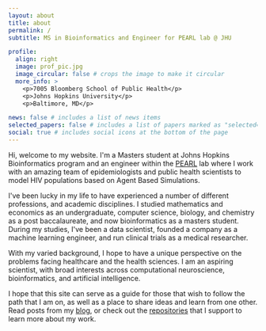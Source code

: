 ```yaml
---
layout: about
title: about
permalink: /
subtitle: MS in Bioinformatics and Engineer for PEARL lab @ JHU

profile:
  align: right
  image: prof_pic.jpg
  image_circular: false # crops the image to make it circular
  more_info: >
    <p>7005 Bloomberg School of Public Health</p>
    <p>Johns Hopkins University</p>
    <p>Baltimore, MD</p>

news: false # includes a list of news items
selected_papers: false # includes a list of papers marked as "selected={true}"
social: true # includes social icons at the bottom of the page
---
```


Hi, welcome to my website. I'm a Masters student at Johns Hopkins Bioinformatics program and an engineer within the [PEARL](https://pearlhivmodel.org/index.html) lab where I work with an amazing team of epidemiologists and public health scientists to model HIV populations based on Agent Based Simulations.

I've been lucky in my life to have experienced a number of different professions, and academic disciplines. I studied mathematics and economics as an undergraduate, computer science, biology, and chemistry as a post baccalaureate, and now bioinformatics as a masters student. During my studies, I've been a data scientist, founded a company as a machine learning engineer, and run clinical trials as a medical researcher.

With my varied background, I hope to have a unique perspective on the problems facing healthcare and the health sciences. I am an aspiring scientist, with broad interests across computational neuroscience, bioinformatics, and artificial intelligence.

I hope that this site can serve as a guide for those that wish to follow the path that I am on, as well as a place to share ideas and learn from one other. Read posts from my [blog](/blog), or check out the [repositories](/repositories) that I support to learn more about my work.
